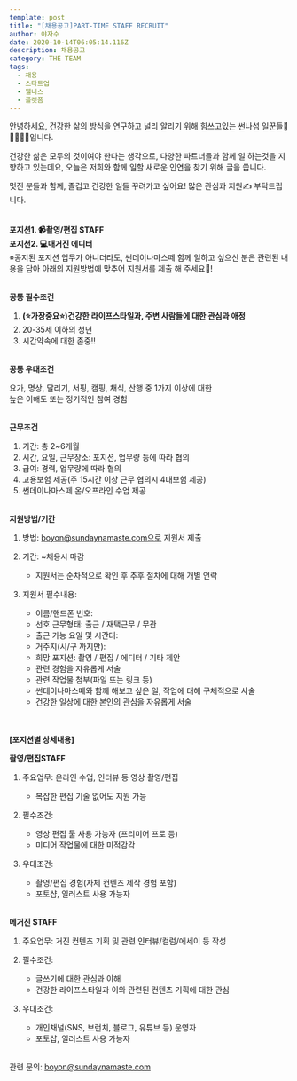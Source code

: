 ```yaml
---
template: post
title: "[채용공고]PART-TIME STAFF RECRUIT"
author: 야자수
date: 2020-10-14T06:05:14.116Z
description: 채용공고
category: THE TEAM
tags:
  - 채용
  - 스타트업
  - 웰니스
  - 플랫폼
---
```

안녕하세요, 건강한 삶의 방식을 연구하고 널리 알리기 위해 힘쓰고있는 썬나섬 일꾼들🧒👦🧔👱‍♀입니다.

건강한 삶은 모두의 것이여야 한다는 생각으로, 다양한 파트너들과 함께 일 하는것을 지향하고 있는데요,  오늘은 저희와 함께 일할 새로운 인연을 찾기 위해 글을 씁니다.

멋진 분들과 함께, 즐겁고 건강한 일들 꾸려가고 싶어요! 많은 관심과 지원✍ 부탁드립니다. \
\
\
**포지션1. 📹촬영/편집 STAFF**\
**포지션2. 💻매거진 에디터**\
※공지된 포지션 업무가 아니더라도, 썬데이나마스떼 함께 일하고 싶으신 분은 관련된 내용을 담아 아래의 지원방법에 맞추어 지원서를 제출 해 주세요🤝!

\
**공통 필수조건**

1. **(⭐가장중요⭐)건강한 라이프스타일과, 주변 사람들에 대한 관심과 애정**
2. 20-35세 이하의 청년
3. 시간약속에 대한 존중!!

\
**공통 우대조건**

요가, 명상, 달리기, 서핑, 캠핑, 채식, 산행 중 1가지 이상에 대한\
높은 이해도 또는 정기적인 참여 경험

\
**근무조건**

1. 기간: 총 2~6개월
2. 시간, 요일, 근무장소: 포지션, 업무량 등에 따라 협의
3. 급여: 경력, 업무량에 따라 협의
4. 고용보험 제공(주 15시간 이상 근무 협의시 4대보험 제공)
5. 썬데이나마스떼 온/오프라인 수업 제공

\
**지원방법/기간**

1. 방법: boyon@sundaynamaste.com으로 지원서 제출

2. 기간: ~채용시 마감
   - 지원서는 순차적으로 확인 후 추후 절차에 대해 개별 연락

3. 지원서 필수내용:
   - 이름/핸드폰 번호:
   - 선호 근무형태: 출근 / 재택근무 / 무관
   - 출근 가능 요일 및 시간대:
   - 거주지(시/구 까지만):
   - 희망 포지션: 촬영 / 편집 / 에디터 / 기타 제안
   - 관련 경험을 자유롭게 서술
   - 관련 작업물 첨부(파일 또는 링크 등)
   - 썬데이나마스떼와 함께 해보고 싶은 일, 작업에 대해 구체적으로 서술
   - 건강한 일상에 대한 본인의 관심을 자유롭게 서술
  
\
\
**[포지션별 상세내용]**

**촬영/편집STAFF**

1. 주요업무: 온라인 수업, 인터뷰 등 영상 촬영/편집
   - 복잡한 편집 기술 없어도 지원 가능

2. 필수조건:

   - 영상 편집 툴 사용 가능자 (프리미어 프로 등)
   - 미디어 작업물에 대한 미적감각

3. 우대조건:
   - 촬영/편집 경험(자체 컨텐츠 제작 경험 포함)
   - 포토샵, 일러스트 사용 가능자

\
**메거진 STAFF**

1. 주요업무: 거진 컨텐츠 기획 및 관련 인터뷰/컬럼/에세이 등 작성
2. 필수조건:
   - 글쓰기에 대한 관심과 이해
   - 건강한 라이프스타일과 이와 관련된 컨텐츠 기획에 대한 관심

3. 우대조건:

   - 개인채널(SNS, 브런치, 블로그, 유튜브 등) 운영자
   - 포토샵, 일러스트 사용 가능자

\
관련 문의: boyon@sundaynamaste.com